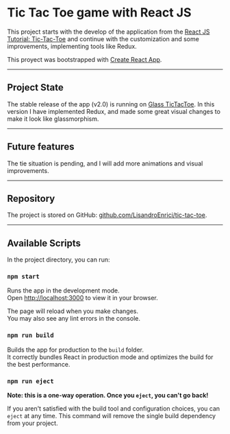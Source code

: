 # Tic Tac Toe game with React JS

This project starts with the develop of the application from the [React JS Tutorial: Tic-Tac-Toe](https://react.dev/learn/tutorial-tic-tac-toe) and continue with the customization and some improvements, implementing tools like Redux.

This proyect was bootstrapped with [Create React App](https://github.com/facebook/create-react-app).

---

## Project State

The stable release of the app (v2.0) is running on [Glass TicTacToe](https://master--glass-tictactoe.netlify.app).
In this version I have implemented Redux, and made some great visual changes to make it look like glassmorphism.

---

## Future features

The tie situation is pending, and I will add more animations and visual improvements.

---

## Repository
The project is stored on GitHub: [github.com/LisandroEnrici/tic-tac-toe](https://github.com/LisandroEnrici/tic-tac-toe).

---

## Available Scripts

In the project directory, you can run:

### `npm start`

Runs the app in the development mode.\
Open [http://localhost:3000](http://localhost:3000) to view it in your browser.

The page will reload when you make changes.\
You may also see any lint errors in the console.

### `npm run build`

Builds the app for production to the `build` folder.\
It correctly bundles React in production mode and optimizes the build for the best performance.

### `npm run eject`

**Note: this is a one-way operation. Once you `eject`, you can't go back!**

If you aren't satisfied with the build tool and configuration choices, you can `eject` at any time. This command will remove the single build dependency from your project.